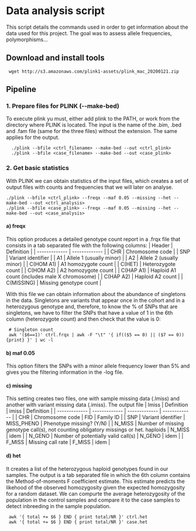 # Data analysis script

This script details the commands used in order to get information about the data used for this project. The goal was to assess allele frequencies, polymorphisms...

## Download and install tools
     wget http://s3.amazonaws.com/plink1-assets/plink_mac_20200121.zip
  
  
 ## Pipeline 
 
 ### 1. Prepare files for PLINK (--make-bed)
 To execute plink yu must, either add plink to the PATH, or work from the directory where PLINK is located. The input is the name of the .bim, .bed and .fam file (same for the three files) without the extension. The same applies for the output.
 
      ./plink --bfile <ctrl_filename> --make-bed --out <ctrl_plink>
      ./plink --bfile <case_filename> --make-bed --out <case_plink>
      
      
### 2. Get basic statistics
With PLINK we can obtain statistics of the input files, which creates a set of output files with counts and frequencies that we will later on analyse.

    ./plink --bfile <ctrl_plink> --freqx --maf 0.05 --missing --het --make-bed --out <ctrl_analysis>
    ./plink --bfile <case_plink> --freqx --maf 0.05 --missing --het --make-bed --out <case_analysis>

#### a) freqx
This option produces a detailed genotype count report in a .frqx file that consists in a tab separated file with the following columns:
| Header | Definition |
| ------------- | ------------- |
| CHR  | Chromosome code  |
| SNP  | Variant identifier  |
| A1  | Allele 1 (usually minor)  |
| A2  | Allele 2 (usually minor)  |
| C(HOM A1)  | A1 homozygote count  |
| C(HET)  | Heterozygote count  |
| C(HOM A2)  | A2 homozygote count  |
| C(HAP A1)  | Haploid A1 count (includes male X chromosome)  |
| C(HAP A2)  | Haploid A2 count  |
| C(MISSING)  | Missing genotype count |

With this file we can obtain information about the abundance of singletons in the data. Singletons are variants that appear once in the cohort and in a heterozygous genotype and, therefore, to know the % of SNPs that are singletons, we have to filter the SNPs that have a value of 1 in the 6th column (heterozygote count) and then check that the value is 0:
     
     # Singleton count
     awk '($6==1)' ctrl.frqx | awk -F "\t" '{ if(($5 == 0) || ($7 == 0)) {print} }' | wc -l
     
#### b) maf 0.05
This option filters the SNPs with a minor allele frequency lower than 5% and gives you the filtering information in the -log file.

#### c) missing
This setting creates two files, one with sample missing data (.lmiss) and another with variant missing data (.imiss). The output file 
| lmiss | Definition | imiss | Definition |
| ------------- | ------------- | ------------- | ------------- |
| CHR  | Chromosome code  | FID | 	Family ID |
| SNP  | Variant identifier  | MISS_PHENO | Phenotype missing? (Y/N) |
| N_MISS  | Number of missing genotype call(s), not counting obligatory missings or het. haploids  | N_MISS | idem |
| N_GENO  | Number of potentially valid call(s)  | N_GENO | idem |
| F_MISS | Missing call rate | F_MISS | idem |


#### d) het
It creates a list of the heterozygous haploid genotypes found in our samples. The output is a tab separated file in which the 6th column contains the Method-of-moments F coefficient estimate. This estimate predicts the likehood of the observed homozygosity given the expected  homozygosity for a random dataset. We can compurte the average heterozygosity of the population in the control samples and compare it to the case samples to detect inbreeding in the sample population.

     awk '{ total += $6 } END { print total/NR }' ctrl.het
     awk '{ total += $6 } END { print total/NR }' case.het
